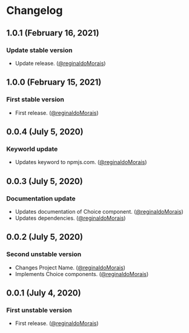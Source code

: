 # Changelog

## 1.0.1 (February 16, 2021)

### Update stable version

- Update release. ([@reginaldoMorais](https://github.com/))

## 1.0.0 (February 15, 2021)

### First stable version

- First release. ([@reginaldoMorais](https://github.com/))

## 0.0.4 (July 5, 2020)

### Keyworld update

- Updates keyword to npmjs.com. ([@reginaldoMorais](https://github.com/))

## 0.0.3 (July 5, 2020)

### Documentation update

- Updates documentation of Choice component. ([@reginaldoMorais](https://github.com/reginaldoMorais))
- Updates dependencies. ([@reginaldoMorais](https://github.com/reginaldoMorais))

## 0.0.2 (July 5, 2020)

### Second unstable version

- Changes Project Name. ([@reginaldoMorais](https://github.com/reginaldoMorais))
- Implements Choice components. ([@reginaldoMorais](https://github.com/reginaldoMorais))

## 0.0.1 (July 4, 2020)

### First unstable version

- First release. ([@reginaldoMorais](https://github.com/reginaldoMorais))
